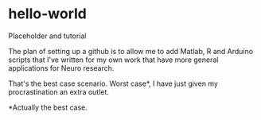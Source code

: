 # hello-world
Placeholder and tutorial

The plan of setting up a github is to allow me to add Matlab, R and Arduino scripts that I've written for my own work that have more general applications for Neuro research. 

That's the best case scenario. Worst case*, I have just given my procrastination an extra outlet.

*Actually the best case.
